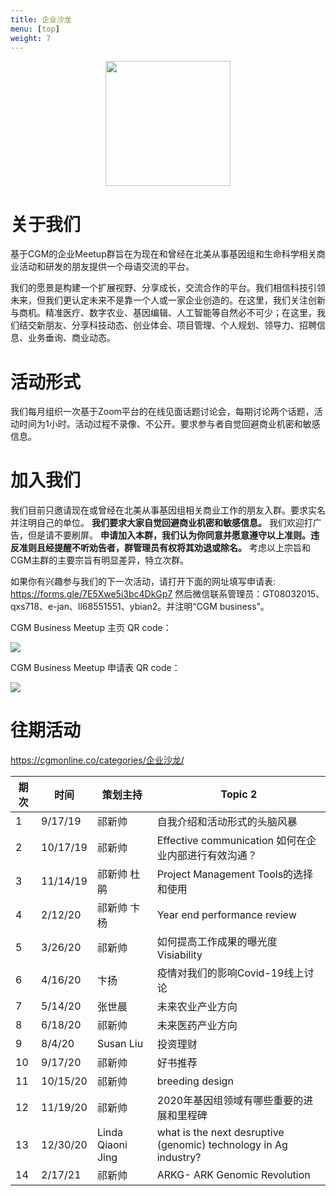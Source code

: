 ```yaml
---
title: 企业沙龙
menu: [top]
weight: 7
---
```


<div align="center">
<img src="https://i.imgur.com/8R88Jw7.png" height=200>
</div>

# 关于我们
基于CGM的企业Meetup群旨在为现在和曾经在北美从事基因组和生命科学相关商业活动和研发的朋友提供一个母语交流的平台。

我们的愿景是构建一个扩展视野、分享成长，交流合作的平台。我们相信科技引领未来，但我们更认定未来不是靠一个人或一家企业创造的。在这里，我们关注创新与商机。精准医疗、数字农业、基因编辑、人工智能等自然必不可少；在这里，我们结交新朋友、分享科技动态、创业体会、项目管理、个人规划、领导力、招聘信息、业务垂询、商业动态。

# 活动形式

我们每月组织一次基于Zoom平台的在线见面话题讨论会，每期讨论两个话题，活动时间为1小时。活动过程不录像、不公开。要求参与者自觉回避商业机密和敏感信息。

# 加入我们
我们目前只邀请现在或曾经在北美从事基因组相关商业工作的朋友入群。要求实名并注明自己的单位。
**我们要求大家自觉回避商业机密和敏感信息。** 我们欢迎打广告，但是请不要刷屏。
**申请加入本群，我们认为你同意并愿意遵守以上准则。违反准则且经提醒不听劝告者，群管理员有权将其劝退或除名。**
考虑以上宗旨和CGM主群的主要宗旨有明显差异，特立次群。

如果你有兴趣参与我们的下一次活动，请打开下面的网址填写申请表:
https://forms.gle/7E5Xwe5i3bc4DkGp7
然后微信联系管理员：GT08032015、qxs718、e-jan、ll68551551、ybian2。并注明“CGM business”。


CGM Business Meetup 主页 QR code：

![](https://i.imgur.com/HSnCLlQ.png)


CGM Business Meetup 申请表 QR code：

![](https://i.imgur.com/gcr4YLb.png)

# 往期活动
https://cgmonline.co/categories/企业沙龙/

 |期次|时间|策划主持 |Topic 2|
 |-- | ----- | --------- | ---------------------------------------------------------------------------------- |
 |1  | 9/17/19  | 祁新帅       | 自我介绍和活动形式的头脑风暴                                                                     |
 |2  | 10/17/19 | 祁新帅       | Effective communication 如何在企业内部进行有效沟通？                                             |
 |3  | 11/14/19 | 祁新帅 杜鹃    | Project Management Tools的选择和使用                                                     |
 |4  | 2/12/20  | 祁新帅 卞杨    | Year end performance review                                                        |
 |5  | 3/26/20  | 祁新帅       | 如何提高工作成果的曝光度Visiability                                                            |
 |6  | 4/16/20  | 卞扬        | 疫情对我们的影响Covid-19线上讨论                                                               |
 |7  | 5/14/20  | 张世晨       | 未来农业产业方向                                                                           |
 |8  | 6/18/20  | 祁新帅       | 未来医药产业方向                                                                           |
 |9  | 8/4/20   | Susan Liu | 投资理财                                                                               |
 |10 | 9/17/20  | 祁新帅       | 好书推荐                                                                               |
 |11 | 10/15/20 | 祁新帅       | breeding design                                                                    |
 |12 | 11/19/20 | 祁新帅       | 2020年基因组领域有哪些重要的进展和里程碑                                                             |
 |13 | 12/30/20 | Linda Qiaoni Jing      | what is the next desruptive (genomic) technology in Ag industry? |
 |14 | 2/17/21  | 祁新帅       | ARKG- ARK Genomic Revolution                                                                               |



